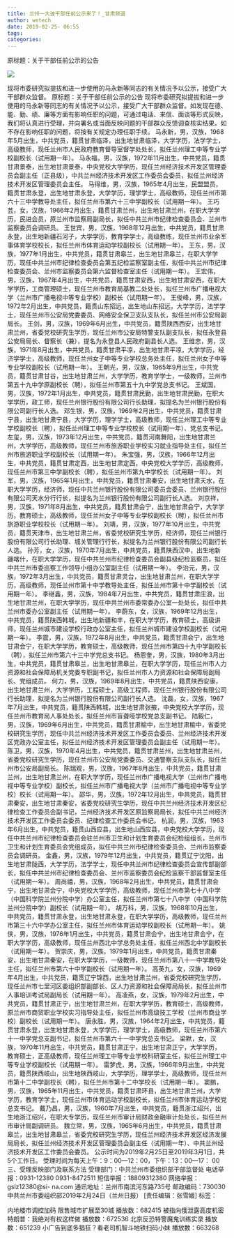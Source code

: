 ```yaml
---
title: 兰州一大波干部任前公示来了！_甘肃频道
author: wetech
date: 2019-02-25- 06:55
tags: 
categories: 
---
```

原标题：关于干部任前公示的公告
<!-- more -->
                
<img align="center" border="0" src="http://p2.ifengimg.com/a/2016/0810/204c433878d5cf9size1_w16_h16.png" />
                
            
现将市委研究拟提拔和进一步使用的马永新等同志的有关情况予以公示，接受广大干部群众监督。
原标题：关于干部任前公示的公告
现将市委研究拟提拔和进一步使用的马永新等同志的有关情况予以公示，接受广大干部群众监督。如发现在德、能、勤、绩、廉等方面有影响任职的问题，可通过电话、来信、面谈等形式反映，我们将认真进行受理，并向署名或当面反映问题的干部群众反馈调查核实结果。如不存在影响任职的问题，将按有关规定办理任职手续。
马永新，男，汉族，1968年5月出生，中共党员，籍贯甘肃临泽，出生地甘肃临泽，大学学历，法学学士，高级教师，现任兰州市人民政府教育督导室督学处处长，拟任兰州理工中等专业学校副校长（试用期一年）。
马永福，男，汉族，1972年11月出生，中共党员，籍贯甘肃景泰，出生地甘肃景泰，中央党校大学学历，现任兰州经济技术开发区管理委员会副主任（正县级），中共兰州经济技术开发区工作委员会委员，拟任兰州经济技术开发区管理委员会主任。
马得维，男，汉族，1965年4月出生，民盟盟员，籍贯甘肃永登，出生地甘肃永登，大学学历，理学学士，高级教师，现任兰州市第六十三中学教导处主任，拟任兰州市第六十三中学副校长（试用期一年）。
王巧芸，女，汉族，1966年2月出生，籍贯甘肃兰州，出生地甘肃兰州，在职大学学历，民进会员，原兰州市监察局副局长，拟任中共兰州市纪律检查委员会、兰州市监察委员会调研员。
王世宾，男，汉族，1968年12月出生，中共党员，籍贯甘肃永登，出生地新疆石河子，大学学历，教育学学士，高级教练，现任兰州市业余军事体育学校校长，拟任兰州市体育运动学校副校长（试用期一年）。
王东，男，汉族，1977年1月出生，中共党员，籍贯甘肃皋兰，出生地甘肃皋兰，在职大学学历，现任中共兰州市纪律检查委员会第五纪检监察室副主任，拟任中共兰州市纪律检查委员会、兰州市监察委员会第六监督检查室主任（试用期一年）。
王宏伟，男，汉族，1967年4月出生，中共党员，籍贯甘肃安西，出生地甘肃安西，在职大学学历，工商管理硕士，现任兰州市教育局基教二处处长，拟任兰州市广播电视大学（兰州市广播电视中等专业学校）副校长（试用期一年）。
王俊峰，男，汉族，1972年2月出生，中共党员，籍贯山东招远，出生地山东招远，大学学历，法学学士，现任兰州市公安局党委委员、网络安全保卫支队支队长，拟任兰州市公安局副局长。
王剑，男，汉族，1969年6月出生，中共党员，籍贯陕西西安，出生地甘肃兰州，省委党校研究生学历，现任兰州市公安局特警支队副支队长，拟任永登县公安局局长、督察长（兼），提名为永登县人民政府副县长人选。
王维忠，男，汉族，1971年8月出生，中共党员，籍贯甘肃平凉，出生地甘肃平凉，大学学历，经济学学士，高级教师，现任兰州女子中等专业学校总务处主任，拟任兰州女子中等专业学校副校长（试用期一年）。
王朝光，男，汉族，1965年9月出生，中共党员，籍贯甘肃甘谷，出生地甘肃兰州，大学学历，教育学学士，一级教师，兰州市第五十九中学原副校长（聘），拟任兰州市第五十九中学党总支书记。
王斌国，男，汉族，1972年1月出生，中共党员，籍贯甘肃民勤，出生地甘肃民勤，在职大学学历，政工师，现任兰州银行股份有限公司行长助理，拟提名为兰州银行股份有限公司副行长人选。
邓生银，男，汉族，1969年2月出生，中共党员，籍贯甘肃宁县，出生地甘肃宁县，大学学历，理学学士，高级教师，现任兰州理工中等专业学校副校长（聘），拟任兰州理工中等专业学校校长（试用期一年）、党总支书记。
左玺，男，汉族，1973年12月出生，中共党员，籍贯河南舞阳，出生地甘肃兰州，大学学历，高级教师，现任兰州市旅游职业学校实习就业指导处主任，拟任兰州市旅游职业学校副校长（试用期一年）。
朱宝强，男，汉族，1966年12月出生，中共党员，籍贯甘肃定西，出生地甘肃定西，中央党校大学学历，高级教师，现任兰州市第三中学副校长（聘），拟任兰州市第九中学校长（试用期一年）。
刘军，男，汉族，1965年1月出生，中共党员，籍贯甘肃秦安，出生地甘肃天水，在职大学学历，经济师，现任中共兰州银行股份有限公司委员会委员、兰州银行股份有限公司天水分行行长，拟提名为兰州银行股份有限公司副行长人选。
刘京祥，男，汉族，1971年8月出生，中共党员，籍贯甘肃会宁，出生地甘肃会宁，大学学历，教育硕士，高级教师，现任兰州女子中等专业学校副校长（聘），拟任兰州市旅游职业学校校长（试用期一年）。
刘靖，男，汉族，1977年10月出生，中共党员，籍贯天津市，出生地甘肃兰州，省委党校研究生学历，经济师，现任兰州银行股份有限公司行长助理、城关管理行行长，拟提名为兰州银行股份有限公司副行长人选。
孙芳，女，汉族，1970年7月出生，中共党员，籍贯陕西汉中，出生地新疆喀什，在职大学学历，现任中共兰州市纪律检查委员会副县级纪检监察员，拟任中共兰州市委巡察工作领导小组办公室副主任（试用期一年）。
李治元，男，汉族，1972年3月出生，中共党员，籍贯甘肃灵台，出生地甘肃兰州，在职大学学历，高级教师，现任兰州市第十中学教导处主任，拟任兰州市第十中学副校长（试用期一年）。
李继鑫，男，汉族，1984年7月出生，中共党员，籍贯甘肃庄浪，出生地甘肃兰州，在职大学学历，现任中共兰州市委常委办公室一处处长，拟任中共兰州市委办公室副主任（试用期一年）。
李蔚东，女，汉族，1969年12月出生，中共党员，籍贯陕西韩城，出生地新疆和丰，在职大学学历，教育硕士，高级讲师，现任兰州城市建设学校行政办公室主任，拟任兰州城市建设学校副校长（试用期一年）。
李震，男，汉族，1972年8月出生，中共党员，籍贯甘肃会宁，出生地甘肃会宁，在职大学学历，教育硕士，高级教师，现任兰州市第四十九中学副校长（聘），拟任兰州市第六十三中学党总支书记。
杨恩奎，男，汉族，1980年3月出生，中共党员，籍贯甘肃皋兰，出生地甘肃皋兰，在职大学学历，现任兰州市人力资源和社会保障局机关党委专职副书记，拟任兰州市人力资源和社会保障局副局长、党组成员。
何力，男，汉族，1969年8月出生，中共党员，籍贯陕西安康，出生地甘肃兰州，大学学历，工程硕士，高级工程师，现任兰州银行股份有限公司行长助理，拟提名为兰州银行股份有限公司副行长人选。
沈磊，女，汉族，1967年7月出生，中共党员，籍贯陕西韩城，出生地甘肃张掖，中央党校大学学历，现任兰州市教育局人事处处长，拟任兰州市盲聋哑学校党总支副书记。
陆毅仁，男，汉族，1969年6月出生，中共党员，籍贯甘肃榆中，出生地甘肃榆中，省委党校研究生学历，现任中共兰州经济技术开发区工作委员会委员、兰州经济技术开发区党政办公室主任，拟任兰州经济技术开发区管理委员会副主任（试用期一年）。
陈卫，男，汉族，1970年4月出生，中共党员，籍贯甘肃兰州，出生地甘肃兰州，省委党校研究生学历，现任兰州市公安局党委委员、交通警察支队支队长，拟任兰州市公安局副局长。
陈瑞观，男，汉族，1967年8月出生，中共党员，籍贯甘肃兰州，出生地甘肃兰州，在职大学学历，现任兰州市广播电视大学（兰州市广播电视中等专业学校）副校长，拟任兰州市广播电视大学（兰州市广播电视中等专业学校）校长（试用期一年）。
邵华，男，汉族，1972年12月出生，中共党员，籍贯甘肃秦安，出生地甘肃秦安，省委党校研究生学历，现任中共兰州经济技术开发区纪律检查工作委员会副书记，兰州经济技术开发区原监察局局长，拟任中共兰州经济技术开发区工作委员会委员、纪律检查工作委员会书记。
杭润，男，汉族，1963年6月出生，中共党员，籍贯山西应县，出生地山西应县，中央党校大学学历，现任中共兰州市纪律检查委员会驻兰州市卫生和计划生育委员会纪检组组长，兰州市卫生和计划生育委员会党组成员，拟任中共兰州市纪律检查委员会、兰州市监察委员会调研员。
金鑫，男，汉族，1979年12月出生，中共党员，籍贯辽宁沈阳，出生地甘肃陇西，大学学历，法学学士，现任中共兰州市纪律检查委员会宣传部副部长，拟任中共兰州市纪律检查委员会、兰州市监察委员会纪检监察干部监督室主任（试用期一年）。
周尚禧，男，汉族，1968年2月出生，中共党员，籍贯甘肃会宁，出生地甘肃会宁，中央党校大学学历，高级教师，现任兰州市第七十八中学（中国科学院兰州分院中学）办公室主任，拟任兰州市第七十八中学（中国科学院兰州分院中学）副校长（试用期一年）。
胡万科，男，汉族，1968年10月出生，中共党员，籍贯甘肃永登，出生地甘肃永登，在职大学学历，高级教师，现任兰州市第三十六中学办公室主任，拟任兰州市体育运动学校副校长（试用期一年）。
姚侠，男，汉族，1976年1月出生，中共党员，籍贯甘肃会宁，出生地甘肃会宁，在职大学学历，高级教师，现任兰州西北中学总务处主任，拟任兰州西北中学副校长（试用期一年）。
贺崇庆，男，汉族，1979年1月出生，中共党员，籍贯甘肃秦安，出生地甘肃秦安，在职大学学历，一级教师，现任兰州市第八十一中学教导处主任，拟任兰州市第六十中学副校长（试用期一年）。
高英九，女，汉族，1969年4月出生，中共党员，籍贯辽宁锦西，出生地甘肃兰州，省委党校研究生学历，现任兰州市七里河区委组织部副部长、区人力资源和社会保障局局长，拟任兰州市人事培训考试局副局长（试用期一年）。
高凌燕，女，汉族，1979年2月出生，中共党员，籍贯甘肃正宁，出生地甘肃兰州，在职大学学历，教育硕士，高级教师，原兰州市商贸职业学校实习指导处主任，拟任兰州市高级技工学校（兰州市商业学校）副校长（试用期一年）。
唐永胜，男，汉族，1964年2月出生，中共党员，籍贯甘肃永登，出生地甘肃永登，大学学历，理学学士，高级教师，现任兰州市第六十一中学党总支副书记，拟任兰州市第六十一中学党总支书记。
梁默，女，汉族，1970年11月出生，中共党员，籍贯甘肃正宁，出生地甘肃正宁，大学学历，教育硕士，正高级教师，现任兰州理工中等专业学校科研室主任，拟任兰州理工中等专业学校副校长（试用期一年）。
雷梦虎，男，汉族，1966年9月出生，中共党员，籍贯陕西岐山，出生地陕西岐山，大学学历，理学学士，高级教师，现任兰州市第十二中学副校长（聘），拟任兰州市第十二中学校长（试用期一年）。
窦鹏，男，汉族，1965年11月出生，中共党员，籍贯甘肃环县，出生地甘肃兰州，大学学历，教育学学士，现任兰州市体育运动学校副校长，拟任兰州市体育运动学校党总支书记。
戴乃昌，男，汉族，1960年7月出生，中共党员，籍贯浙江绍兴，出生地浙江绍兴，在职大专学历，现任兰州市审计局财政金融审计处处长，拟任兰州市审计局副调研员。
魏立常，男，汉族，1965年6月出生，中共党员，籍贯甘肃皋兰，出生地甘肃皋兰，省委党校研究生学历，现任兰州经济技术开发区经济发展局局长，拟任兰州经济技术开发区管理委员会副主任（试用期一年）、中共兰州经济技术开发区工作委员会委员。
公示时间为2019年2月25日至2019年3月1日，共5个工作日。
受理时间为每天上午：9：00—12：00，下午：13：00—17：
00
三、受理反映部门及联系方法
受理部门：中共兰州市委组织部干部监督处
电话举报：0931-12380
0931-8472511
短信举报：18809312380
网络举报：gslz12380@si-
na.com
通讯地址：兰州市南滨河东路735号
邮政编码：730030
中共兰州市委组织部2019年2月24日（兰州日报）
[责任编辑：张雪媛]
标签：
 
             
内地楼市调控加码 限售城市扩展至30城
播放数：682415
被指向俄泄露高度机密 特朗普：我绝对有权这样做
播放数：672536
北京反恐特警魔鬼训练实录
播放数：651239
小广告到底多猖狂？看老司机智斗地铁扫码小妹
播放数：663268
